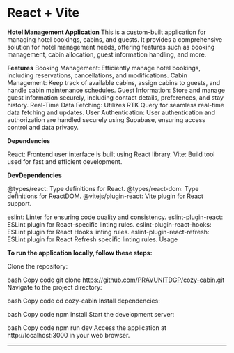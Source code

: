 # React + Vite

**Hotel Management Application**
This is a custom-built application for managing hotel bookings, cabins, and guests. It provides a comprehensive solution for hotel management needs, offering features such as booking management, cabin allocation, guest information handling, and more.

**Features**
Booking Management: Efficiently manage hotel bookings, including reservations, cancellations, and modifications.
Cabin Management: Keep track of available cabins, assign cabins to guests, and handle cabin maintenance schedules.
Guest Information: Store and manage guest information securely, including contact details, preferences, and stay history.
Real-Time Data Fetching: Utilizes RTK Query for seamless real-time data fetching and updates.
User Authentication: User authentication and authorization are handled securely using Supabase, ensuring access control and data privacy.

**Dependencies**

React: Frontend user interface is built using React library.
Vite: Build tool used for fast and efficient development.

**DevDependencies**

@types/react: Type definitions for React.
@types/react-dom: Type definitions for ReactDOM.
@vitejs/plugin-react: Vite plugin for React support.

eslint: Linter for ensuring code quality and consistency.
eslint-plugin-react: ESLint plugin for React-specific linting rules.
eslint-plugin-react-hooks: ESLint plugin for React Hooks linting rules.
eslint-plugin-react-refresh: ESLint plugin for React Refresh specific linting rules.
Usage

**To run the application locally, follow these steps:**

Clone the repository:

bash
Copy code
git clone https://github.com/PRAVUNITDGP/cozy-cabin.git
Navigate to the project directory:

bash
Copy code
cd cozy-cabin
Install dependencies:

bash
Copy code
npm install
Start the development server:

bash
Copy code
npm run dev
Access the application at http://localhost:3000 in your web browser.


------
